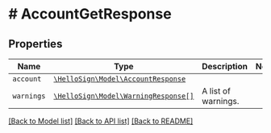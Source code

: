 # # AccountGetResponse



## Properties

Name | Type | Description | Notes
------------ | ------------- | ------------- | -------------
| `account` | [```\HelloSign\Model\AccountResponse```](AccountResponse.md) |    |  |
| `warnings` | [```\HelloSign\Model\WarningResponse[]```](WarningResponse.md) |  A list of warnings.  |  |

[[Back to Model list]](../../README.md#models) [[Back to API list]](../../README.md#endpoints) [[Back to README]](../../README.md)

